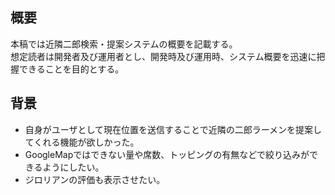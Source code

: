 ## 概要
本稿では近隣二郎検索・提案システムの概要を記載する。  
想定読者は開発者及び運用者とし、開発時及び運用時、システム概要を迅速に把握できることを目的とする。

## 背景
- 自身がユーザとして現在位置を送信することで近隣の二郎ラーメンを提案してくれる機能が欲しかった。  
- GoogleMapではできない量や席数、トッピングの有無などで絞り込みができるようにしたい。
- ジロリアンの評価も表示させたい。